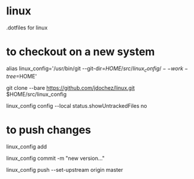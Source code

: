 # linux
.dotfiles for linux 

# to checkout on a new system

alias linux_config='/usr/bin/git --git-dir=$HOME/src/linux_config/ --work-tree=$HOME'

git clone --bare https://github.com/jdochez/linux.git $HOME/src/linux_config

linux_config config --local status.showUntrackedFiles no 

# to push changes

linux_config add <files>
  
linux_config commit -m "new version..."

linux_config push --set-upstream origin master
